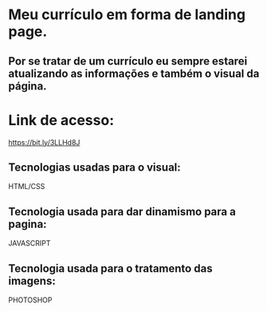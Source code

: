 # Meu currículo em forma de landing page.
## Por se tratar de um currículo eu sempre estarei atualizando as informações e também o visual da página.

# Link de acesso:
https://bit.ly/3LLHd8J

## Tecnologias usadas para o visual:
HTML/CSS

## Tecnologia usada para dar dinamismo para a pagina:
JAVASCRIPT

## Tecnologia usada para o tratamento das imagens:
PHOTOSHOP
